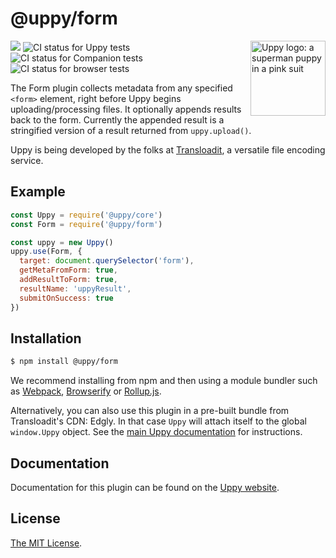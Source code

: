# @uppy/form

<img src="https://uppy.io/images/logos/uppy-dog-head-arrow.svg" width="120" alt="Uppy logo: a superman puppy in a pink suit" align="right">

<a href="https://www.npmjs.com/package/@uppy/form"><img src="https://img.shields.io/npm/v/@uppy/form.svg?style=flat-square"></a>
<img src="https://github.com/transloadit/uppy/workflows/Tests/badge.svg" alt="CI status for Uppy tests"> <img src="https://github.com/transloadit/uppy/workflows/Companion/badge.svg" alt="CI status for Companion tests"> <img src="https://github.com/transloadit/uppy/workflows/End-to-end%20tests/badge.svg" alt="CI status for browser tests">

The Form plugin collects metadata from any specified `<form>` element, right before Uppy begins uploading/processing files. It optionally appends results back to the form. Currently the appended result is a stringified version of a result returned from `uppy.upload()`.

Uppy is being developed by the folks at [Transloadit](https://transloadit.com), a versatile file encoding service.

## Example

```js
const Uppy = require('@uppy/core')
const Form = require('@uppy/form')

const uppy = new Uppy()
uppy.use(Form, {
  target: document.querySelector('form'),
  getMetaFromForm: true,
  addResultToForm: true,
  resultName: 'uppyResult',
  submitOnSuccess: true
})
```

## Installation

```bash
$ npm install @uppy/form
```

We recommend installing from npm and then using a module bundler such as [Webpack](https://webpack.js.org/), [Browserify](http://browserify.org/) or [Rollup.js](http://rollupjs.org/).

Alternatively, you can also use this plugin in a pre-built bundle from Transloadit's CDN: Edgly. In that case `Uppy` will attach itself to the global `window.Uppy` object. See the [main Uppy documentation](https://uppy.io/docs/#Installation) for instructions.

## Documentation

Documentation for this plugin can be found on the [Uppy website](https://uppy.io/docs/form).

## License

[The MIT License](./LICENSE).
